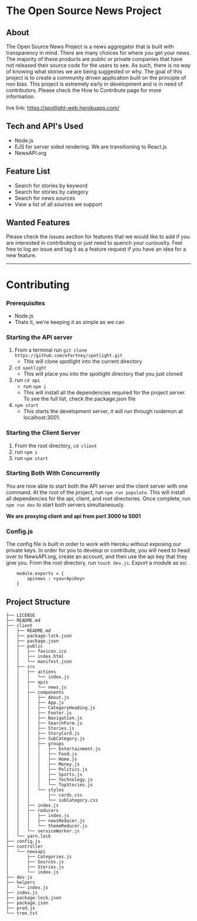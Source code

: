 # The Open Source News Project 

## About 
The Open Source News Project is a news aggregator that is built with transparency in mind. There are many choices for where you get your news. The majority of these products are public or private companies that have not released their source code for the users to see. As such, there is no way of knowing what stories we are being suggested or why. The goal of this project is to create a community driven application built on the principle of non bias. This project is extremely early in development and is in need of contributors. Please check the How to Contribute page for more information. 

live link: https://spotlight-web.herokuapp.com/

## Tech and API's Used
* Node.js
* EJS for server sided rendering. We are transitioning to React.js
* NewsAPI.org

## Feature List 
* Search for stories by keyword
* Search for stories by category
* Search for news sources 
* View a list of all sources we support 

## Wanted Features
Please check the issues section for features that we would like to add if you are interested in contributing or just need to quench your curiousity. 
Feel free to log an issue and tag it as a feature request if you have an idea for a new feature.
- - - 
# Contributing
### Prerequisites
* Node.js
* Thats it, we're keeping it as simple as we can

### Starting the API server 
1. From a terminal run ```git clone https://github.com/efortney/spotlight.git ```
    * This will clone spotlight into the current directory
2. ``` cd spotlight ```
    * This will place you into the spotlight directory that you just cloned
3. run ``` cd api ```
    * run ``` npm i ```
    * This will install all the dependencies required for the project server. To see the full list, check the package.json file
4. ``` npm start ```
    * This starts the development server, it will run through nodemon at localhost:3001.
    
### Starting the Client Server
1. From the root directory, ``` cd client ```
2. run ``` npm i ```
3. run ``` npm start ``` 

### Starting Both With Concurrently
You are now able to start both the API server and the client server with one command. At the root of the project, run ``` npm run populate ```. This will install all dependencies for the api, client, and root directories. Once complete, run ``` npm run dev ``` to start both servers simultaneously. 

**We are proxying client and api from port 3000 to 5001**
    
### Config.js
The config file is built in order to work with Heroku without exposing our private keys.
In order for you to develop or contribute, you will need to head over to NewsAPI.org, create an account, and then use the api key that they give you. From the root directory, run ``` touch dev.js ```. Export a module as so:
``` 
    module.exports = {
        apinews : <yourApiKey>
    } 
```

## Project Structure 
```
├── LICENSE
├── README.md
├── client
│   ├── README.md
│   ├── package-lock.json
│   ├── package.json
│   ├── public
│   │   ├── favicon.ico
│   │   ├── index.html
│   │   └── manifest.json
│   ├── src
│   │   ├── actions
│   │   │   └── index.js
│   │   ├── apis
│   │   │   └── news.js
│   │   ├── components
│   │   │   ├── About.js
│   │   │   ├── App.js
│   │   │   ├── CategoryHeading.js
│   │   │   ├── Footer.js
│   │   │   ├── Navigation.js
│   │   │   ├── SearchForm.js
│   │   │   ├── Stories.js
│   │   │   ├── StoryCard.js
│   │   │   ├── SubCategory.js
│   │   │   ├── groups
│   │   │   │   ├── Entertainment.js
│   │   │   │   ├── Food.js
│   │   │   │   ├── Home.js
│   │   │   │   ├── Money.js
│   │   │   │   ├── Politics.js
│   │   │   │   ├── Sports.js
│   │   │   │   ├── Technology.js
│   │   │   │   └── TopStories.js
│   │   │   └── styles
│   │   │       ├── cards.css
│   │   │       └── subCategory.css
│   │   ├── index.js
│   │   ├── reducers
│   │   │   ├── index.js
│   │   │   ├── newsReducer.js
│   │   │   └── themeReducer.js
│   │   └── serviceWorker.js
│   └── yarn.lock
├── config.js
├── controller
│   └── newsapi
│       ├── Categories.js
│       ├── Sources.js
│       ├── Stories.js
│       └── index.js
├── dev.js
├── helpers
│   └── index.js
├── index.js
├── package-lock.json
├── package.json
├── prod.js
└── tree.txt
```
